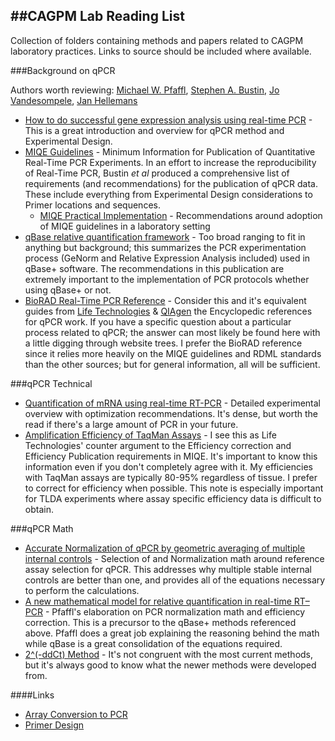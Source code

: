 ##CAGPM Lab Reading List
-------------------------------------------

Collection of folders containing methods and papers related to CAGPM laboratory practices.  Links to source should be included where available.

###Background on qPCR

Authors worth reviewing: [Michael W. Pfaffl](http://www.researchgate.net/profile/Michael_Pfaffl "Pfaffl"), [Stephen A. Bustin](http://www.researchgate.net/profile/Stephen_Bustin2 "Bustin"), [Jo Vandesompele](http://www.researchgate.net/profile/Jo_Vandesompele "Vandesompele"), [Jan Hellemans](http://www.researchgate.net/profile/Jan_Hellemans "Hellemans")

* [How to do successful gene expression analysis using real-time PCR](http://www.sciencedirect.com/science/article/pii/S1046202309002461 "Vandesompele") - This is a great introduction and overview for qPCR method and Experimental Design.
* [MIQE Guidelines](http://www.clinchem.org/content/55/4/611.long "MIQE") -  Minimum Information for Publication of Quantitative Real-Time PCR Experiments.  In an effort to increase the reproducibility of Real-Time PCR, Bustin *et al* produced a comprehensive list of requirements (and recommendations) for the publication of qPCR data.  These include everything from Experimental Design considerations to Primer locations and sequences.
	* [MIQE Practical Implementation](http://www.ncbi.nlm.nih.gov/pmc/articles/PMC2955025/ "MIQE Practical") - Recommendations around adoption of MIQE guidelines in a laboratory setting
* [qBase relative quantification framework](http://genomebiology.com/content/8/2/R19 "qBase+") - Too broad ranging to fit in anything but background; this summarizes the PCR experimentation process (GeNorm and Relative Expression Analysis included) used in qBase+ software.  The recommendations in this publication are extremely important to the implementation of PCR protocols whether using qBase+ or not.
* [BioRAD Real-Time PCR Reference](http://www.bio-rad.com/en-us/applications-technologies/qpcr-real-time-pcr "BioRAD") - Consider this and it's equivalent guides from [Life Technologies](http://www.lifetechnologies.com/us/en/home/global/forms/real-time-pcr-handbook-lt.html "LifeTech") & [QIAgen](http://www.qiagen.com/us/resources/molecular-biology-methods/pcr/ "QIAgen") the Encyclopedic references for qPCR work.  If you have a specific question about a particular process related to qPCR; the answer can most likely be found here with a little digging through website trees.  I prefer the BioRAD reference since it relies more heavily on the MIQE guidelines and RDML standards than the other sources; but for general information, all will be sufficient.

###qPCR Technical

* [Quantification of mRNA using real-time RT-PCR](http://www.nature.com/nprot/journal/v1/n3/full/nprot.2006.236.html "Nature Protocols") - Detailed experimental overview with optimization recommendations.  It's dense, but worth the read if there's a large amount of PCR in your future.
* [Amplification Efficiency of TaqMan Assays](http://www3.appliedbiosystems.com/cms/groups/mcb_marketing/documents/generaldocuments/cms_040377.pdf "TaqMan Amp Efficiency") - I see this as Life Technologies' counter argument to the Efficiency correction and Efficiency Publication requirements in MIQE.  It's important to know this information even if you don't completely agree with it.  My efficiencies with TaqMan assays are typically 80-95% regardless of tissue.  I prefer to correct for efficiency when possible.  This note is especially important for TLDA experiments where assay specific efficiency data is difficult to obtain.

###qPCR Math


* [Accurate Normalization of qPCR by geometric averaging of multiple internal controls](http://genomebiology.com/2002/3/7/research/0034/ "GeNorm") - Selection of and Normalization math around reference assay selection for qPCR.  This addresses why multiple stable internal controls are better than one, and provides all of the equations necessary to perform the calculations.
* [A new mathematical model for relative quantification in real-time RT–PCR](http://www.ncbi.nlm.nih.gov/pmc/articles/PMC55695/ "Pfaffl Method") - Pfaffl's elaboration on PCR normalization math and efficiency correction.  This is a precursor to the qBase+ methods referenced above.  Pfaffl does a great job explaining the reasoning behind the math while qBase is a great consolidation of the equations required.
* [2^(-ddCt) Method](http://www.sciencedirect.com/science/article/pii/S1046202301912629 "ddCt") - It's not congruent with the most current methods, but it's always good to know what the newer methods were developed from.

####Links
* [Array Conversion to PCR](https://github.com/MNic/CAGPM_LabReadingList/blob/master/ArraytoPCR/ArraytoPCR.md "ArrayConvert")
* [Primer Design](https://github.com/MNic/CAGPM_LabReadingList/blob/master/PrimerDesign/PrimerDesign.md "Primer Design")